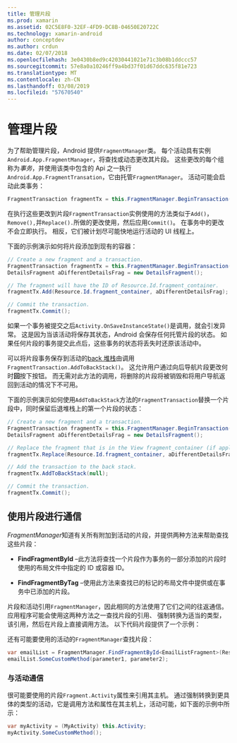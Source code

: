 ```yaml
---
title: 管理片段
ms.prod: xamarin
ms.assetid: 02C5E8F0-32EF-4FD9-DC8B-04650E20722C
ms.technology: xamarin-android
author: conceptdev
ms.author: crdun
ms.date: 02/07/2018
ms.openlocfilehash: 3e0430b8ed9c42030441021e71c3b08b1ddccc57
ms.sourcegitcommit: 57e8a0a10246ff9a4bd37f01d67ddc635f81e723
ms.translationtype: MT
ms.contentlocale: zh-CN
ms.lasthandoff: 03/08/2019
ms.locfileid: "57670540"
---
```

# <a name="managing-fragments"></a>管理片段

为了帮助管理片段，Android 提供`FragmentManager`类。 每个活动具有实例`Android.App.FragmentManager`，将查找或动态更改其片段。 这些更改的每个组称为*事务*，并使用该类中包含的 Api 之一执行`Android.App.FragmentTransation`，它由托管`FragmentManager`。 活动可能会启动此类事务：

```csharp
FragmentTransaction fragmentTx = this.FragmentManager.BeginTransaction();
```

在执行这些更改到片段`FragmentTransaction`实例使用的方法类似于`Add()`，`Remove(),`并`Replace().`所做的更改使用，然后应用`Commit()`。 在事务中的更改不会立即执行。
相反，它们被计划尽可能快地运行活动的 UI 线程上。

下面的示例演示如何将片段添加到现有的容器：

```csharp
// Create a new fragment and a transaction.
FragmentTransaction fragmentTx = this.FragmentManager.BeginTransaction();
DetailsFragment aDifferentDetailsFrag = new DetailsFragment();

// The fragment will have the ID of Resource.Id.fragment_container.
fragmentTx.Add(Resource.Id.fragment_container, aDifferentDetailsFrag);

// Commit the transaction.
fragmentTx.Commit();
```

如果一个事务被提交之后`Activity.OnSaveInstanceState()`是调用，就会引发异常。 这是因为当该活动将保存其状态，Android 会保存任何托管片段的状态。 如果任何片段的事务提交此点后，这些事务的状态将丢失时还原该活动中。

可以将片段事务保存到活动的[back 堆栈](https://developer.android.com/guide/topics/fundamentals/tasks-and-back-stack.html)由调用`FragmentTransaction.AddToBackStack()`。 这允许用户通过向后导航片段更改何时**回**按下按钮。 而无需对此方法的调用，将删除的片段将被销毁和将用户导航返回到活动的情况下不可用。

下面的示例演示如何使用`AddToBackStack`方法的`FragmentTransaction`替换一个片段中，同时保留后退堆栈上的第一个片段的状态：

```csharp
// Create a new fragment and a transaction.
FragmentTransaction fragmentTx = this.FragmentManager.BeginTransaction();
DetailsFragment aDifferentDetailsFrag = new DetailsFragment();

// Replace the fragment that is in the View fragment_container (if applicable).
fragmentTx.Replace(Resource.Id.fragment_container, aDifferentDetailsFrag);

// Add the transaction to the back stack.
fragmentTx.AddToBackStack(null);

// Commit the transaction.
fragmentTx.Commit();
```


## <a name="communicating-with-fragments"></a>使用片段进行通信

*FragmentManager*知道有关所有附加到活动的片段，并提供两种方法来帮助查找这些片段：

-   **FindFragmentById** &ndash;此方法将查找一个片段作为事务的一部分添加的片段时使用的布局文件中指定的 ID 或容器 ID。

-   **FindFragmentByTag** &ndash;使用此方法来查找已的标记的布局文件中提供或在事务中已添加的片段。

片段和活动引用`FragmentManager`，因此相同的方法使用了它们之间的往返通信。 应用程序可能会使用这两种方法之一查找片段的引用、 强制转换为适当的类型，该引用，然后在片段上直接调用方法。 以下代码片段提供了一个示例：

还有可能要使用的活动的`FragmentManager`查找片段：

```csharp
var emailList = FragmentManager.FindFragmentById<EmailListFragment>(Resource.Id.email_list_fragment);
emailList.SomeCustomMethod(parameter1, parameter2);
```


### <a name="communicating-with-the-activity"></a>与活动通信

很可能要使用的片段`Fragment.Activity`属性来引用其主机。 通过强制转换到更具体的类型的活动，它是调用方法和属性在其主机上，活动可能，如下面的示例中所示：

```csharp
var myActivity = (MyActivity) this.Activity;
myActivity.SomeCustomMethod();
```
